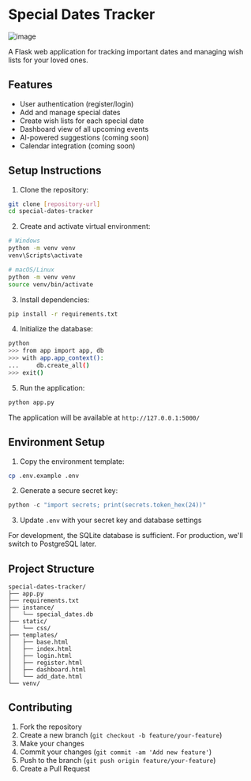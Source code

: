 # Special Dates Tracker

![image](https://github.com/user-attachments/assets/03003b51-910c-4f65-a42c-11624e37e363)

A Flask web application for tracking important dates and managing wish lists for your loved ones.

## Features

- User authentication (register/login)
- Add and manage special dates
- Create wish lists for each special date
- Dashboard view of all upcoming events
- AI-powered suggestions (coming soon)
- Calendar integration (coming soon)

## Setup Instructions

1. Clone the repository:
```bash
git clone [repository-url]
cd special-dates-tracker
```

2. Create and activate virtual environment:
```bash
# Windows
python -m venv venv
venv\Scripts\activate

# macOS/Linux
python -m venv venv
source venv/bin/activate
```

3. Install dependencies:
```bash
pip install -r requirements.txt
```

4. Initialize the database:
```bash
python
>>> from app import app, db
>>> with app.app_context():
...     db.create_all()
>>> exit()
```

5. Run the application:
```bash
python app.py
```

The application will be available at `http://127.0.0.1:5000/`

## Environment Setup

1. Copy the environment template:
```bash
cp .env.example .env
```

2. Generate a secure secret key:
```python
python -c "import secrets; print(secrets.token_hex(24))"
```

3. Update `.env` with your secret key and database settings

For development, the SQLite database is sufficient. For production, we'll switch to PostgreSQL later.

## Project Structure
```
special-dates-tracker/
├── app.py
├── requirements.txt
├── instance/
│   └── special_dates.db
├── static/
│   └── css/
├── templates/
│   ├── base.html
│   ├── index.html
│   ├── login.html
│   ├── register.html
│   ├── dashboard.html
│   └── add_date.html
└── venv/
```

## Contributing

1. Fork the repository
2. Create a new branch (`git checkout -b feature/your-feature`)
3. Make your changes
4. Commit your changes (`git commit -am 'Add new feature'`)
5. Push to the branch (`git push origin feature/your-feature`)
6. Create a Pull Request
